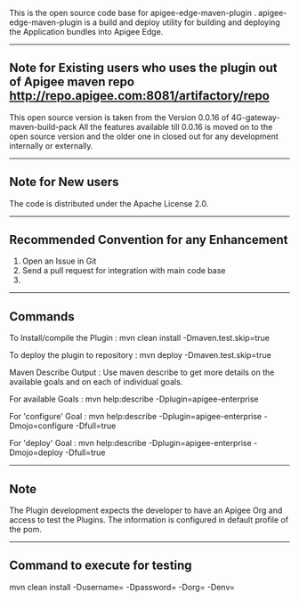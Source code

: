 This is the open source code base for apigee-edge-maven-plugin .
apigee-edge-maven-plugin is a build and deploy utility for building and deploying the Application bundles into Apigee Edge.


-----------------------------------------------------------------------------------------------------------------------------------
Note for Existing users who uses the plugin out of Apigee maven repo http://repo.apigee.com:8081/artifactory/repo
-----------------------------------------------------------------------------------------------------------------------------------

This open source version is taken from the Version 0.0.16 of  4G-gateway-maven-build-pack
All the features available till 0.0.16 is moved on to the open source version and the older one in closed out for any development internally or externally.


------------------
Note for New users
------------------

The code is distributed under the Apache License 2.0.

------------------------------------------
Recommended Convention for any Enhancement
------------------------------------------

1. Open an Issue in Git
2. Send a pull request for integration with main code base
3. 

--------
Commands
--------

To Install/compile the Plugin  : mvn clean install -Dmaven.test.skip=true

To deploy the plugin to repository : mvn deploy -Dmaven.test.skip=true

Maven Describe Output : Use maven describe to get more details on the available goals and on each of individual goals.

For available Goals : mvn help:describe -Dplugin=apigee-enterprise

For 'configure' Goal : mvn help:describe -Dplugin=apigee-enterprise -Dmojo=configure -Dfull=true

For 'deploy' Goal : mvn help:describe -Dplugin=apigee-enterprise -Dmojo=deploy -Dfull=true

-----
Note
------

The Plugin development expects the developer to have an Apigee Org and access to test the Plugins.
The information is configured in default profile of the pom.

------------------------------
Command to execute for testing
------------------------------

mvn clean install -Dusername=<username> -Dpassword=<password> -Dorg=<org> -Denv=<env>



